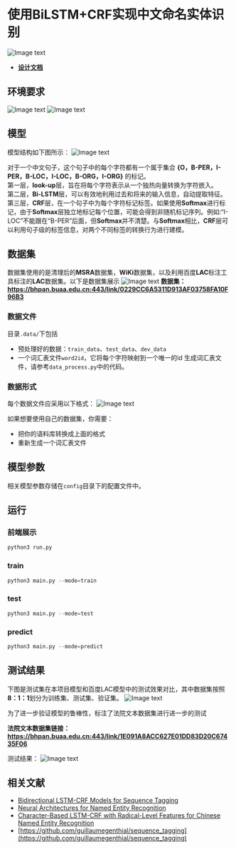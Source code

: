 # 使用BiLSTM+CRF实现中文命名实体识别  
![Image text](https://img.shields.io/badge/Version-v1.0.0-lightgrey)
- **[设计文档](https://github.com/Noba1anc3/CH-NER/wiki/%E8%AE%BE%E8%AE%A1%E6%96%87%E6%A1%A3)**

## 环境要求  
![Image text](https://img.shields.io/badge/Python-3.6-green?style=flat)
![Image text](https://img.shields.io/badge/Tensorflow-≥1.14.1-green?style=flat)  
## 模型
模型结构如下图所示：
![Image text](https://tva1.sinaimg.cn/large/00831rSTgy1gd7be7ohmzj30ue0u0ttr.jpg)

对于一个中文句子，这个句子中的每个字符都有一个属于集合 **{O，B-PER，I-PER，B-LOC，I-LOC，B-ORG，I-ORG}** 的标记。  
第一层，**look-up**层，旨在将每个字符表示从一个独热向量转换为字符嵌入。  
第二层，**Bi-LSTM**层，可以有效地利用过去和将来的输入信息，自动提取特征。  
第三层，**CRF**层，在一个句子中为每个字符标记标签。如果使用**Softmax**进行标记，由于**Softmax**层独立地标记每个位置，可能会得到非随机标记序列。例如:“I-LOC”不能跟在“B-PER”后面，但**Softmax**并不清楚。与**Softmax**相比，**CRF**层可以利用句子级的标签信息，对两个不同标签的转换行为进行建模。

## 数据集
数据集使用的是清理后的**MSRA**数据集，**WiKi**数据集，以及利用百度**LAC**标注工具标注的**LAC**数据集。以下是数据集展示
![Image text](https://tva1.sinaimg.cn/large/00831rSTgy1gd7bhaap8mj30zc06mq51.jpg)
**数据集：https://bhpan.buaa.edu.cn:443/link/0229CC6A5311D913AF03758FA10F96B3**

### 数据文件
目录`.data/`下包括
+ 预处理好的数据：`train_data`、`test_data`、`dev_data`
+ 一个词汇表文件`word2id`，它将每个字符映射到一个唯一的id
生成词汇表文件，请参考`data_process.py`中的代码。

### 数据形式
每个数据文件应采用以下格式：
![Image text](https://tva1.sinaimg.cn/large/00831rSTgy1gd7bmeltmfj31dw0g00tl.jpg)

如果想要使用自己的数据集，你需要：
+ 把你的语料库转换成上面的格式
+ 重新生成一个词汇表文件  

## 模型参数
相关模型参数存储在`config`目录下的配置文件中。  

## 运行  

### 前端展示  
```python
python3 run.py
```

### train  
```python
python3 main.py --mode=train
```

### test  
```python
python3 main.py --mode=test
```

### predict  
```python
python3 main.py --mode=predict
```

## 测试结果  

下图是测试集在本项目模型和百度LAC模型中的测试效果对比，其中数据集按照**8：1：1**划分为训练集、测试集、验证集。
![Image text](https://tva1.sinaimg.cn/large/00831rSTgy1gd7bn820ljj30xg05stdf.jpg)

为了进一步验证模型的鲁棒性，标注了法院文本数据集进行进一步的测试

**法院文本数据集链接：https://bhpan.buaa.edu.cn:443/link/1E091A8ACC627E01DD83D20C67435F06**

测试结果：
![Image text](https://tva1.sinaimg.cn/large/00831rSTgy1gd7bp04bk9j30y005cq7q.jpg)


## 相关文献
+ [Bidirectional LSTM-CRF Models for Sequence Tagging](https://arxiv.org/pdf/1508.01991v1.pdf)
+ [Neural Architectures for Named Entity Recognition](https://www.aclweb.org/anthology/N16-1030/)
+ [Character-Based LSTM-CRF with Radical-Level Features for Chinese Named Entity Recognition](https://link.springer.com/chapter/10.1007/978-3-319-50496-4_20)
+ [https://github.com/guillaumegenthial/sequence_tagging](https://github.com/guillaumegenthial/sequence_tagging)
